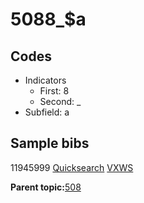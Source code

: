 # 5088\_$a

## Codes

-   Indicators
    -   First: 8
    -   Second: \_
-   Subfield: a

## Sample bibs

11945999 [Quicksearch](https://search.library.yale.edu/catalog/11945999) [VXWS](http://prodorbis.library.yale.edu:7014/vxws/GetHoldingsService?bibId=11945999)

**Parent topic:**[508](../../tags/508/508.md)

